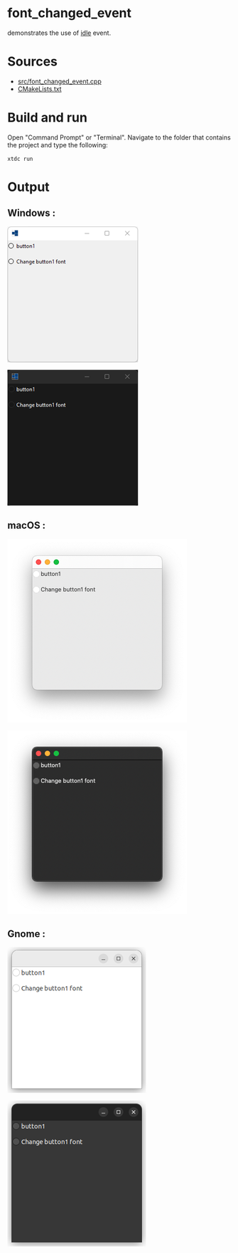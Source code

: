 # font_changed_event

demonstrates the use of [idle](https://gammasoft71.github.io/xtd/reference_guides/latest/group__events.html#ga936f2c887b42e06ecb7e81d4d1bc33ba) event.

# Sources

* [src/font_changed_event.cpp](src/font_changed_event.cpp)
* [CMakeLists.txt](CMakeLists.txt)

# Build and run

Open "Command Prompt" or "Terminal". Navigate to the folder that contains the project and type the following:

```shell
xtdc run
```

# Output

## Windows :

![Screenshot](../../../../docs/pictures/examples/font_changed_event_w.png)

![Screenshot](../../../../docs/pictures/examples/font_changed_event_wd.png)

## macOS :

![Screenshot](../../../../docs/pictures/examples/font_changed_event_m.png)

![Screenshot](../../../../docs/pictures/examples/font_changed_event_md.png)

## Gnome :

![Screenshot](../../../../docs/pictures/examples/font_changed_event_g.png)

![Screenshot](../../../../docs/pictures/examples/font_changed_event_gd.png)
